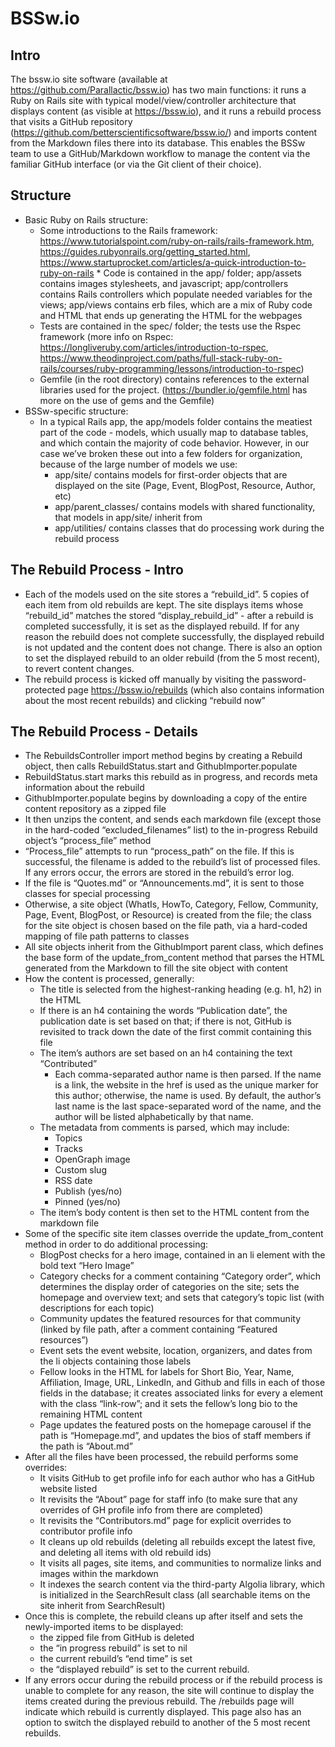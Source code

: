 # BSSw.io 

## ﻿Intro
The bssw.io site software (available at https://github.com/Parallactic/bssw.io) has two main functions: it runs a Ruby on Rails site with typical model/view/controller architecture that displays content (as visible at https://bssw.io), and it runs a rebuild process that visits a GitHub repository (https://github.com/betterscientificsoftware/bssw.io/) and imports content from the Markdown files there into its database. This enables the BSSw team to use a GitHub/Markdown workflow to manage the content via the familiar GitHub interface (or via the Git client of their  choice).


## Structure
* Basic Ruby on Rails structure:
  * Some introductions to the Rails framework: https://www.tutorialspoint.com/ruby-on-rails/rails-framework.htm, https://guides.rubyonrails.org/getting_started.html, https://www.startuprocket.com/articles/a-quick-introduction-to-ruby-on-rails    * Code is contained in the app/ folder; app/assets contains images stylesheets, and javascript; app/controllers contains Rails controllers which populate needed variables for the views; app/views contains erb files, which are a mix of Ruby code and HTML that ends up generating the HTML for the webpages 
  * Tests are contained in the spec/ folder; the tests use the Rspec framework (more info on Rspec: https://longliveruby.com/articles/introduction-to-rspec, https://www.theodinproject.com/paths/full-stack-ruby-on-rails/courses/ruby-programming/lessons/introduction-to-rspec)        
  * Gemfile (in the root directory) contains references to the external libraries used for the project. (https://bundler.io/gemfile.html has more on the use of gems and the Gemfile)
* BSSw-specific structure:
  * In a typical Rails app, the app/models folder contains the meatiest part of the code - models, which usually map to database tables, and which contain the majority of code behavior. However, in our case we’ve broken these out into a few folders for organization, because of the large number of models we use:
    * app/site/ contains models for first-order objects that are displayed on the site (Page, Event, BlogPost, Resource, Author, etc)
    * app/parent_classes/ contains models with shared functionality, that models in app/site/ inherit from
    * app/utilities/ contains classes that do processing work during the rebuild process

## The Rebuild Process - Intro
* Each of the models used on the site stores a “rebuild_id”. 5 copies of each item from old rebuilds are kept. The site displays items whose “rebuild_id” matches the stored “display_rebuild_id” - after a rebuild is completed successfully, it is set as the displayed rebuild. If for any reason the rebuild does not complete successfully, the displayed rebuild is not updated and the content does not change. There is also an option to set the displayed rebuild to an older rebuild (from the 5 most recent), to revert content changes.
* The rebuild process is kicked off manually by visiting the password-protected page https://bssw.io/rebuilds (which also contains information about the most recent rebuilds) and clicking “rebuild now”


## The Rebuild Process - Details
* The RebuildsController import method begins by creating a Rebuild object, then calls RebuildStatus.start and GithubImporter.populate
* RebuildStatus.start marks this rebuild as in progress, and records meta information about the rebuild
* GithubImporter.populate begins by downloading a copy of the entire content repository as a zipped file
* It then unzips the content, and sends each markdown file (except those in the hard-coded “excluded_filenames” list) to the in-progress Rebuild object’s “process_file” method
* “Process_file” attempts to run “process_path” on the file. If this is successful, the filename is added to the rebuild’s list of processed files. If any errors occur, the errors are stored in the rebuild’s error log.
* If the file is “Quotes.md” or “Announcements.md”, it is sent to those classes for special processing
* Otherwise, a site object (WhatIs, HowTo, Category, Fellow, Community, Page, Event, BlogPost, or Resource) is created from the file; the class for the site object is chosen based on the file path, via a hard-coded mapping of file path patterns to classes
* All site objects inherit from the GithubImport parent class, which defines the base form of the update_from_content method that parses the HTML generated from the Markdown to fill the site object with content
* How the content is processed, generally:
  * The title is selected from the highest-ranking heading (e.g. h1, h2) in the HTML
  * If there is an h4 containing the words “Publication date”, the publication date is set based on that; if there is not, GitHub is revisited to track down the date of the first commit containing this file
  * The item’s authors are set based on an h4 containing the text “Contributed”
    * Each comma-separated author name is then parsed. If the name is a link, the website in the href is used as the unique marker for this author; otherwise, the name is used. By default, the author’s last name is the last space-separated word of the name, and the author will be listed alphabetically by that name.
  * The metadata from comments is parsed, which may include:
    * Topics
    * Tracks
    * OpenGraph image
    * Custom slug
    * RSS date
    * Publish (yes/no)
    * Pinned (yes/no)
  * The item’s body content is then set to the HTML content from the markdown file
* Some of the specific site item classes override the update_from_content method in order to do additional processing: 
  * BlogPost checks for a hero image, contained in an li element with the bold text “Hero Image”
  * Category checks for a comment containing “Category order”, which determines the display order of categories on the site; sets the homepage and overview text; and sets that category’s topic list (with descriptions for each topic)
  * Community updates the featured resources for that community (linked by file path, after a comment containing “Featured resources”)
  * Event sets the event website, location, organizers, and dates from the li objects containing those labels
  * Fellow looks in the HTML for labels for Short Bio, Year, Name, Affiliation, Image, URL, LinkedIn, and Github and fills in each of those fields in the database; it creates associated links for every a element with the class “link-row”; and it sets the fellow’s long bio to the remaining HTML content
  * Page updates the featured posts on the homepage carousel if the path is “Homepage.md”, and updates the bios of staff members if the path is “About.md”
* After all the files have been processed, the rebuild performs some overrides:
  * It visits GitHub to get profile info for each author who has a GitHub website listed
  * It revisits the “About” page for staff info (to make sure that any overrides of GH profile info from there are completed)
  * It revisits the “Contributors.md” page for explicit overrides to contributor profile info
  * It cleans up old rebuilds (deleting all rebuilds except the latest five, and deleting all items with old rebuild ids)
  * It visits all pages, site items, and communities to normalize links and images within the markdown
  * It indexes the search content via the third-party Algolia library, which is initialized in the SearchResult class (all searchable items on the site inherit from SearchResult)
* Once this is complete, the rebuild cleans up after itself and sets the newly-imported items to be displayed:
  * the zipped file from GitHub is deleted
  * the “in progress rebuild” is set to nil
  * the current rebuild’s “end time” is set
  * the “displayed rebuild” is set to the current rebuild.
* If any errors occur during the rebuild process or if the rebuild process is unable to complete for any reason, the site will continue to display the items created during the previous rebuild. The /rebuilds page will indicate which rebuild is currently displayed. This page also has an option to switch the displayed rebuild to another of the 5 most recent rebuilds.